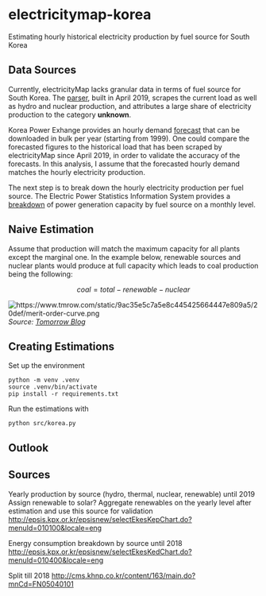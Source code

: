 # electricitymap-korea
Estimating hourly historical electricity production by fuel source for South Korea

## Data Sources
Currently, electricityMap lacks granular data in terms of fuel source for South Korea. The [parser](https://github.com/tmrowco/electricitymap-contrib/pull/1816/files), built in April 2019,  scrapes the current load as well as hydro and nuclear production, and attributes a large share of electricity production to the category **unknown**.

Korea Power Exhange provides an hourly demand [forecast](http://www.kpx.or.kr/www/contents.do?key=223) that can be downloaded in bulk per year (starting from 1999). One could compare the forecasted figures to the historical load that has been scraped by electricityMap since April 2019, in order to validate the accuracy of the forecasts. In this analysis, I assume that the forecasted hourly demand matches the hourly electricity production. 

<!-- **Cross check using this: http://epsis.kpx.or.kr/epsisnew/selectEkgeEpsAepChart.do?menuId=030200** -->

The next step is to break down the hourly electricity production per fuel source. The Electric Power Statistics Information System provides a [breakdown](
http://epsis.kpx.or.kr/epsisnew/selectEkpoBftChart.do?menuId=020100) of power generation capacity by fuel source on a monthly level.

## Naive Estimation
Assume that production will match the maximum capacity for all plants except the marginal one. In the example below, renewable sources and nuclear plants would produce at full capacity which leads to coal production being the following:

$$coal = total - renewable - nuclear$$

<img src="https://www.tmrow.com/static/9ac35e5c7a5e8c445425664447e809a5/20def/merit-order-curve.png" title="https://www.tmrow.com/static/9ac35e5c7a5e8c445425664447e809a5/20def/merit-order-curve.png">_Source: [Tomorrow Blog](https://www.tmrow.com/static/9ac35e5c7a5e8c445425664447e809a5/20def/merit-order-curve.png)_

## Creating Estimations

Set up the environment

```
python -m venv .venv
source .venv/bin/activate
pip install -r requirements.txt
```
Run the estimations with 

```
python src/korea.py
```


## Outlook

## Sources
Yearly production by source (hydro, thermal, nuclear, renewable) until 2019
Assign renewable to solar? Aggregate renewables on the yearly level after estimation and use this source for validation
http://epsis.kpx.or.kr/epsisnew/selectEkesKepChart.do?menuId=010100&locale=eng 

Energy consumption breakdown by source until 2018
http://epsis.kpx.or.kr/epsisnew/selectEkesKedChart.do?menuId=010400&locale=eng

Split till 2018 http://cms.khnp.co.kr/content/163/main.do?mnCd=FN05040101